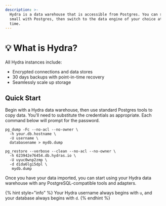 ```yaml
---
description: >-
  Hydra is a data warehouse that is accessible from Postgres. You can start
  small with Postgres, then switch to the data engine of your choice at any
  time.
---
```


# 💡 What is Hydra?

All Hydra instances include:

* Encrypted connections and data stores
* 30 days backups with point-in-time recovery
* Seamlessly scale up storage

## Quick Start

Begin with a Hydra data warehouse, then use standard Postgres tools to copy data. You'll need to substitute the credentials as appropriate. Each command below will prompt for the password.

```shell
pg_dump -Fc --no-acl --no-owner \
  -h your.db.hostname \
  -U username \
  databasename > mydb.dump
  
pg_restore --verbose --clean --no-acl --no-owner \
  -h 623942e76454.db.hydras.io \
  -U uyuc0wnp2zmp \
  -d dida6lgi5dpl \
   mydb.dump
```

Once you have your data imported, you can start using your Hydra data warehouse with any PostgreSQL-compatible tools and adapters.

{% hint style="info" %}
Your Hydra username always begins with `u`, and your database always begins with `d`.
{% endhint %}
